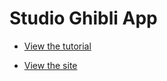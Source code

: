 # Studio Ghibli App

- [View the tutorial](https://www.taniarascia.com/how-to-connect-to-an-api-with-javascript)

- [View the site](https://dongasr.github.io/deco1016-website/)

